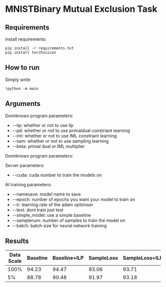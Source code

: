 
# MNISTBinary Mutual Exclusion Task

## Requirements
install requirements:
```
pip install -r requirements.txt
pip install torchvision
```


## How to run

Simply write

```
!python -m main
```

## Arguments

Domiknows program parameters:

+ --ilp: whether or not to use ilp
+ --pd: whether or not to use primaldual constriant learning
+ --iml: whether or not to use IML constriant learning
+ --sam: whether or not to use sampling learning
+ --beta: primal dual or IML multiplier

Domiknows program parameters:

Server parameters:
+ --cuda: cuda number to train the models on

AI training parameters:

+ --namesave: model name to save
+ --epoch: number of epochs you want your model to train on
+ --lr: learning rate of the adam optimiser
+ --test: dont train just test
+ --simple_model: use a simple baseline
+ --samplenum: number of samples to train the model on
+ --batch: batch size for neural network training

## Results

| Data Scale      | Baseline | Baseline+ILP | SampleLoss | SampleLoss+ILP | primal-dual | primal-dual+ILP |
| ----------- | ----------- | ----------- | ----------- | ----------- | ----------- | ----------- | 
| 100% | 94.23 | 94.47 | 93.06 | 93.71 | 94.37 | 94.55 |
| 5% | 88.78 | 90.48 | 91.97 | 93.18 | 93.18 | 93.18 |
  


